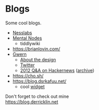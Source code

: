 # Blogs

Some cool blogs.

- [Nesslabs](https://nesslabs.com/)
- [Mental Nodes](https://www.mentalnodes.com/about)
	- tiddlywiki
- <https://brianlovin.com/>
- [Gwern](https://www.gwern.net/)
	- [About the design](https://www.gwern.net/Design)
	- [Twitter](https://twitter.com/gwern)
	- [2012 Q&A on Hackernews](https://news.ycombinator.com/item?id=5653874) ([archive](https://web.archive.org/web/20221028020004/https://news.ycombinator.com/item?id=5653874))
- <https://cho.sh/>
- <https://blog.dsrkafuu.net/>
	- cool [widget](https://github.com/dsrkafuu/sakana-widget)

Don't forget to check out mine  
<https://blog.derricklin.net>